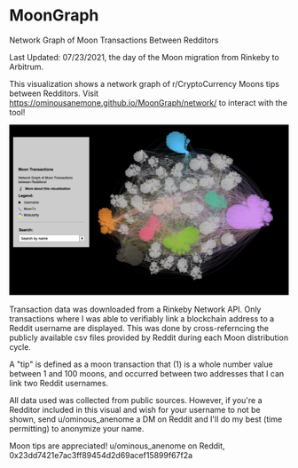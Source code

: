 # MoonGraph

Network Graph of Moon Transactions Between Redditors

Last Updated: 07/23/2021, the day of the Moon migration from Rinkeby to Arbitrum.

This visualization shows a network graph of r/CryptoCurrency Moons tips between Redditors.
Visit https://ominousanemone.github.io/MoonGraph/network/ to interact with the tool!

![Network Graph](network/images/readme_visual.png)

Transaction data was downloaded from a Rinkeby Network API. Only transactions where I was able to verifiably link a blockchain address to a Reddit username are displayed. This was done by cross-referncing the publicly available csv files provided by Reddit during each Moon distribution cycle.

A "tip" is defined as a moon transaction that (1) is a whole number value between 1 and 100 moons, and occurred between two addresses that I can link two Reddit usernames.

All data used was collected from public sources. However, if you're a Redditor included in this visual and wish for your username to not be shown, send u/ominous_anenome a DM on Reddit and I'll do my best (time permitting) to anonymize your name.

Moon tips are appreciated! u/ominous_anenome on Reddit, 0x23dd7421e7ac3ff89454d2d69acef15899f67f2a
